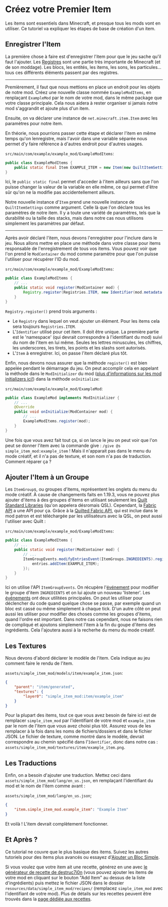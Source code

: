 # Créez votre Premier Item

<!-- This is migrated from the old wiki and modified to match 1.20, with some additions -->

Les items sont essentiels dans Minecraft, et presque tous les mods vont en utiliser.
Ce tutoriel va expliquer les étapes de base de création d'un item.

## Enregistrer l'Item

La première chose à faire est d'enregistrer l'item pour que le jeu sache qu'il faut l'ajouter.
Les [Registres](../concepts/registries) sont une partie très importante de Minecraft (et de son moddage).
Les blocs, les entités, les items, les sons, les particules... tous ces différents éléments passent par des registres.

---

Premièrement, il faut que nous mettions en place un endroit pour les objets de notre mod. Créez une nouvelle classe nommée `ExampleModItems`, en renplaçant `ExampleMod` par le nom de votre mod, dans le même package que votre classe principale.
Cela nous aidera à rester organiser si jamais notre mod s'aggrandit et ajoute plus d'un item.

Ensuite, on va déclarer une instance de `net.minecraft.item.Item` avec les paramètres pour notre item.

En théorie, nous pourrions passer cette étape et déclarer l'item en même temps qu'on lenregistre,
mais l'avoir dans une variable séparée nous permet d'y faire référence à d'autres endroit pour d'autres usages.

`src/main/com/example/example_mod/ExampleModItems`:

```java
public class ExampleModItems {
	public static final Item EXAMPLE_ITEM = new Item(new QuiltItemSettings());
}
```

Ici, le `public static final` permet d'acceder à l'item ailleurs sans que l'on puisse changer la valeur de la variable en elle même,
ce qui permet d'être sûr qu'on ne la modifie pas accidentellement ailleurs.

Notre nouvelle instance d'`Item` prend une nouvelle instance de `QuiltItemSettings` comme argument.
Celle là que l'on déclare tous les paramètres de notre item.
Il y a toute une variété de paramètres, tels que la durabilité ou la taille des stacks,
mais dans notre cas nous utilisons simplement les paramètres par défaut.

---

Après avoir déclaré l'item, nous devons l'enregistrer pour l'inclure dans le jeu.
Nous allons mettre en place une méthode dans votre classe pour items responsable de l'enregistrement de tous vos items.
Vous pouvez voir que l'on prend le `ModContainer` du mod comme paramètre pour que l'on puisse l'utiliser pour récupérer l'ID du mod.

`src/main/com/example/example_mod/ExampleModItems`:

```java
public class ExampleModItems {
	// ...
	public static void register(ModContainer mod) {
		Registry.register(Registries.ITEM, new Identifier(mod.metadata().id(), "example_item"), EXAMPLE_ITEM);
	}
}
```

`Registry.register()` prend trois arguments :

- Le `Registry` dans lequel on veut ajouter un élément. Pour les items cela sera toujours `Registries.ITEM`.
- L'`Identifier` utilisé pour cet item. Il doit être unique. La première partie est le 'namespace' (qui devrait correspondre à l'identifiant du mod)
  suivi du nom de l'item en lui même. Seules les lettres minuscules, les chiffres, les underscores, les tirets, les points et les slashs sont autorisés.
- L'`Item` à enregistrer. Ici, on passe l'item déclaré plus tôt.

Enfin, nous devons nous assurer que la méthode `register()` est bien appelée pendant le démarrage du jeu.
On peut accomplir cela en appelant la méthode dans le `ModInitializer` du mod ([plus d'informations sur les mod initializers ici!](../concepts/sideness#les-mod-initializers)) dans la méthode `onInitialize`:

`src/main/com/example/example_mod/ExampleMod`:

```java
public class ExampleMod implements ModInitializer {
	// ...
	@Override
	public void onInitialize(ModContainer mod) {
		// ...
		ExampleModItems.register(mod);
	}
}
```

Une fois que vous avez fait tout ça, si on lance le jeu on peut voir que l'on peut se donner l'item avec la commande give : `/give @s simple_item_mod:example_item` !
Mais il n'apparait pas dans le menu du mode créatif, et il n'a pas de texture, et son nom n'a pas de traduction.
Comment réparer ça ?

## Ajouter l'Item à un Groupe

Les `ItemGroup`s, ou groupes d'items, représentent les onglets du menu du mode créatif.
À cause de changements faits en 1.19.3, vous ne pouvez plus ajouter d'items à des groupes d'items
en utilisant seulement les [Quilt Standard Libraries](../concepts/qsl-qfapi#les-quilt-standard-libraries)
(qu'on appelera désromais QSL). Cependant, la [Fabric API](../concepts/qsl-qfapi#la-fabric-api) a une API pour ça.
Grâce à la [Quilted Fabric API](../concepts/qsl-qfapi#la-quilted-fabric-api), qui est inclue dans le mod patron
et est téléchargée par les utilisateurs avec la QSL, on peut aussi l'utiliser avec Quilt :

`src/main/com/example/example_mod/ExampleModItems`:

```java
public class ExampleModItems {
	// ...
	public static void register(ModContainer mod) {
		// ...
		ItemGroupEvents.modifyEntriesEvent(ItemGroups.INGREDIENTS).register (entries -> {
			entries.addItem(EXAMPLE_ITEM);
		});
	}
}
```

Ici on utilise l'API `ItemGroupEvents`. On récupère l'[événement](../concepts/events)
pour modifier le groupe d'item `INGREDIENTS` et on lui ajoute un nouveau 'listener'.
Les [événements](../concepts/events) ont deux utilitées principales.
On peut les utiliser pour déclencher du code quand quelque chose se passe, par exemple quand un bloc est cassé
ou même simplement à chaque tick.
D'un autre côté on peut aussi les utiliser pour modifier des choses comme les groupes d'items, quand l'ordre est important.
Dans notre cas cependant, nous ne faisons rien de compliqué et ajoutons simplement l'item à la fin du goupe d'items des ingrédients.
Cela l'ajoutera aussi à la recherhe du menu du mode créatif.

## Les Textures

Nous devons d'abord déclarer le modèle de l'item.
Cela indique au jeu comment faire le rendu de l'item.

`assets/simple_item_mod/models/item/example_item.json`:

```json
{
	"parent": "item/generated",
	"textures": {
		"layer0": "simple_item_mod:item/example_item"
	}
}
```

Pour la plupart des items, tout ce que vous avez besoin de faire ici est de remplacer `simple_item_mod`
par l'identifiant de votre mod et `example_item` par le nom de l'item que vous avez choisi plus tôt.
Assurez vous de les remplacer à la fois dans les noms de fichiers/dossiers et dans le fichier JSON.
Le fichier de texture, comme montré dans le modèle, devrait correspondre au chemin spécifié dans l'`Identifier`,
donc dans notre cas : `assets/simple_item_mod/textures/item/example_item.png`.

## Les Traductions

Enfin, on a besoin d'ajouter une traduction.
Mettez ceci dans `assets/simple_item_mod/lang/en_us.json`, en remplaçant l'identifiant du mod et le nom de l'item comme avant :

`assets/simple_item_mod/lang/en_us.json`;

```json
{
	"item.simple_item_mod.example_item": "Example Item"
}
```

Et voilà ! L'item devrait complètement fonctionner.

## Et Après ?

Ce tutorial ne couvre que le plus basique des items. Suivez les autres tutoriels pour des items plus avancés
ou essayez d'[Ajouter un Bloc Simple](../blocks/first-block).

Si vous voulez que votre item ait une recette, générez en une avec [le générateur de recette de destruc7i0n](https://crafting.thedestruc7i0n.ca/)
(vous pouvez ajouter les items de votre mod en cliquant sur le bouton "Add Item" au dessus de la liste d'ingrédients)
puis mettez le fichier JSON dans le dossier `resources/data/simple_item_mod/recipes/`
(remplacez `simple_item_mod` avec l'identifiant de votre mod).
Plus de détails sur les recettes peuvent être trouvés dans la [page dédiée aux recettes](../data/adding-recipes).
